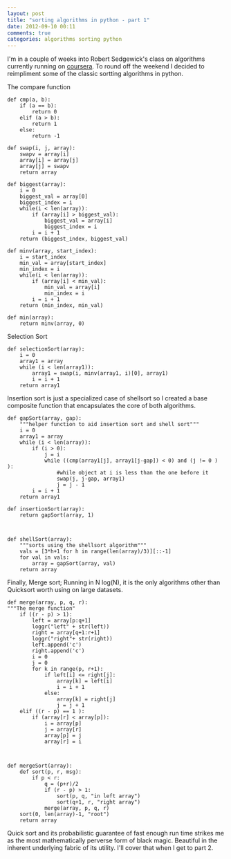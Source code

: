 ```yaml
---
layout: post
title: "sorting algorithms in python - part 1"
date: 2012-09-10 00:11
comments: true
categories: algorithms sorting python
---
```


I'm in a couple of weeks into Robert Sedgewick's class on algorithms currently
running on [coursera](https://www.coursera.org/course/algs4partI). To round off the weekend
I decided to reimpliment some of the classic sortting algorithms in python.

The compare function


    def cmp(a, b):
        if (a == b):
            return 0
        elif (a > b):
            return 1
        else:
            return -1

	def swap(i, j, array):
	    swapv = array[i]
	    array[i] = array[j]
	    array[j] = swapv
	    return array

	def biggest(array):
	    i = 0
	    biggest_val = array[0]
	    biggest_index = i
	    while(i < len(array)):
	        if (array[i] > biggest_val):
	            biggest_val = array[i]
	            biggest_index = i
	        i = i + 1
	    return (biggest_index, biggest_val)

	def minv(array, start_index):
	    i = start_index
	    min_val = array[start_index]
	    min_index = i
	    while(i < len(array)):
	        if (array[i] < min_val):
	            min_val = array[i]
	            min_index = i
	        i = i + 1
	    return (min_index, min_val)

	def min(array):
	    return minv(array, 0)
	

Selection Sort

	def selectionSort(array):
	    i = 0
	    array1 = array
	    while (i < len(array1)):
	        array1 = swap(i, minv(array1, i)[0], array1)
	        i = i + 1
	    return array1
	
Insertion sort is just a specialized case of shellsort so I created a base composite function that encapsulates the core of both algorithms. 

	def gapSort(array, gap):
	    """helper function to aid insertion sort and shell sort"""
	    i = 0
	    array1 = array
	    while (i < len(array)):
	        if (i > 0):
	            j = i
	            while ((cmp(array1[j], array1[j-gap]) < 0) and (j != 0 ) ):
	                #while object at i is less than the one before it
	                swap(j, j-gap, array1)
	                j = j - 1
	        i = i + 1
	    return array1

	def insertionSort(array):
	    return gapSort(array, 1)



	def shellSort(array):
	    """sorts using the shellsort algorithm"""
	    vals = [3*h+1 for h in range(len(array)/3)][::-1]
	    for val in vals:
	        array = gapSort(array, val)
	    return array
	

Finally, Merge sort; Running in N log(N), it is the only algorithms other than Quicksort 
worth using on large datasets.

	def merge(array, p, q, r):
	"""The merge function"
	    if ((r - p) > 1):
	        left = array[p:q+1]
	        loggr("left" + str(left))
	        right = array[q+1:r+1]
	        loggr("right"+ str(right))
	        left.append('c')
	        right.append('c')
	        i = 0
	        j = 0
	        for k in range(p, r+1):
	            if left[i] <= right[j]:
	                array[k] = left[i]
	                i = i + 1
	            else:
	                array[k] = right[j]
	                j = j + 1
	    elif ((r - p) == 1 ):
	        if (array[r] < array[p]):
	            i = array[p]
	            j = array[r]
	            array[p] = j
	            array[r] = i



	def mergeSort(array):
	    def sort(p, r, msg):
	        if p < r:
	            q = (p+r)/2
	            if (r - p) > 1:
	                sort(p, q, "in left array")
	                sort(q+1, r, "right array")
	            merge(array, p, q, r)
	    sort(0, len(array)-1, "root")
	    return array

Quick sort and its probabilistic guarantee of fast enough run time strikes me as the most 
mathematically perverse form of black magic. Beautiful in the inherent underlying fabric 
of its utility. I'll cover that when I get to part 2.
	

